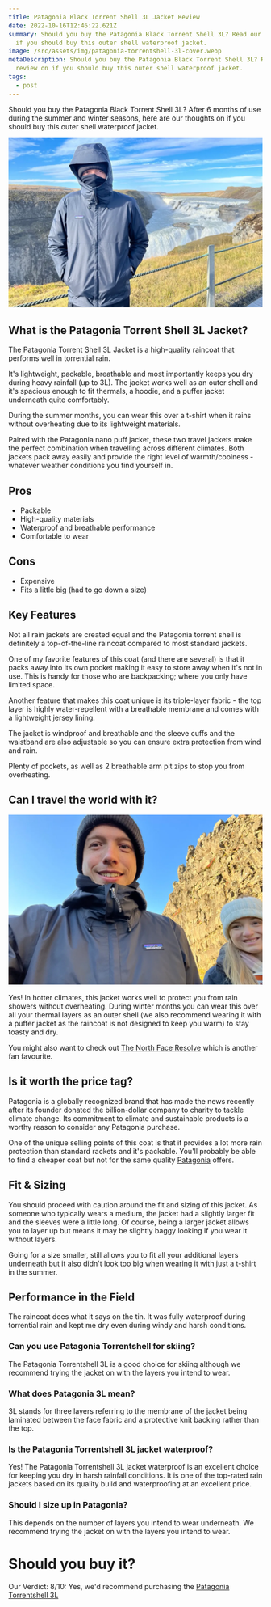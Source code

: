```yaml
---
title: Patagonia Black Torrent Shell 3L Jacket Review
date: 2022-10-16T12:46:22.621Z
summary: Should you buy the Patagonia Black Torrent Shell 3L? Read our review on
  if you should buy this outer shell waterproof jacket.
image: /src/assets/img/patagonia-torrentshell-3l-cover.webp
metaDescription: Should you buy the Patagonia Black Torrent Shell 3L? Read our
  review on if you should buy this outer shell waterproof jacket.
tags:
  - post
---
```

Should you buy the Patagonia Black Torrent Shell 3L? After 6 months of use during the summer and winter seasons, here are our thoughts on if you should buy this outer shell waterproof jacket.

![Patagonia Torrent Shell 3L Jacket](/src/assets/img/patagonia-torrentshell-3l-cover.webp "Patagonia Torrent Shell 3L Jacket")

## What is the Patagonia Torrent Shell 3L Jacket?

The Patagonia Torrent Shell 3L Jacket is a high-quality raincoat that performs well in torrential rain.

It's lightweight, packable, breathable and most importantly keeps you dry during heavy rainfall (up to 3L). The jacket works well as an outer shell and it's spacious enough to fit thermals, a hoodie, and a puffer jacket underneath quite comfortably.

During the summer months, you can wear this over a t-shirt when it rains without overheating due to its lightweight materials.

Paired with the Patagonia nano puff jacket, these two travel jackets make the perfect combination when travelling across different climates. Both jackets pack away easily and provide the right level of warmth/coolness - whatever weather conditions you find yourself in.

## Pros

* Packable
* High-quality materials
* Waterproof and breathable performance
* Comfortable to wear

## Cons

* Expensive
* Fits a little big (had to go down a size)

## Key Features

Not all rain jackets are created equal and the Patagonia torrent shell is definitely a top-of-the-line raincoat compared to most standard jackets.

One of my favorite features of this coat (and there are several) is that it packs away into its own pocket making it easy to store away when it's not in use. This is handy for those who are backpacking; where you only have limited space.

Another feature that makes this coat unique is its triple-layer fabric - the top layer is highly water-repellent with a breathable membrane and comes with a lightweight jersey lining.

The jacket is windproof and breathable and the sleeve cuffs and the waistband are also adjustable so you can ensure extra protection from wind and rain.

Plenty of pockets, as well as 2 breathable arm pit zips to stop you from overheating.

## Can I travel the world with it?

![Torrent Shell 3L Jacket Patagonia](/src/assets/img/patagonia-3l-torrentshell.webp "Torrent Shell 3L Jacket Patagonia")

Yes! In hotter climates, this jacket works well to protect you from rain showers without overheating. During winter months you can wear this over all your thermal layers as an outer shell (we also recommend wearing it with a puffer jacket as the raincoat is not designed to keep you warm) to stay toasty and dry.

You might also want to check out [The North Face Resolve](https://www.thenorthface.co.uk/shop/en-gb/tnf-gb/men-jackets-waterproof/mens-resolve-jacket-ar9t?variationId=JK3) which is another fan favourite.

## Is it worth the price tag?

Patagonia is a globally recognized brand that has made the news recently after its founder donated the billion-dollar company to charity to tackle climate change. Its commitment to climate and sustainable products is a worthy reason to consider any Patagonia purchase.

One of the unique selling points of this coat is that it provides a lot more rain protection than standard rackets and it's packable. You'll probably be able to find a cheaper coat but not for the same quality [Patagonia](https://eu.patagonia.com/gb/en/home/) offers.

## Fit & Sizing

You should proceed with caution around the fit and sizing of this jacket. As someone who typically wears a medium, the jacket had a slightly larger fit and the sleeves were a little long. Of course, being a larger jacket allows you to layer up but means it may be slightly baggy looking if you wear it without layers.

Going for a size smaller, still allows you to fit all your additional layers underneath but it also didn't look too big when wearing it with just a t-shirt in the summer.

## Performance in the Field

The raincoat does what it says on the tin. It was fully waterproof during torrential rain and kept me dry even during windy and harsh conditions.

### Can you use Patagonia Torrentshell for skiing?

The Patagonia Torrentshell 3L is a good choice for skiing although we recommend trying the jacket on with the layers you intend to wear.

### What does Patagonia 3L mean?

3L stands for three layers referring to the membrane of the jacket being laminated between the face fabric and a protective knit backing rather than the top.

### Is the Patagonia Torrentshell 3L jacket waterproof?

Yes! The Patagonia Torrentshell 3L jacket waterproof is an excellent choice for keeping you dry in harsh rainfall conditions. It is one of the top-rated rain jackets based on its quality build and waterproofing at an excellent price.

### Should I size up in Patagonia?

This depends on the number of layers you intend to wear underneath. We recommend trying the jacket on with the layers you intend to wear.

# Should you buy it?

Our Verdict: 8/10: Yes, we'd recommend purchasing the [Patagonia Torrentshell 3L](https://eu.patagonia.com/gb/en/product/mens-torrentshell-3l-rain-jacket/85240.html)